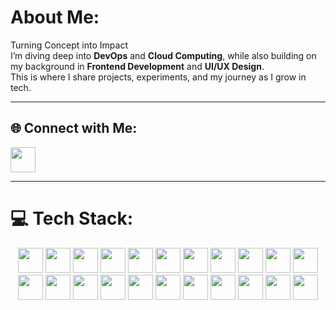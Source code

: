 #  About Me:
Turning Concept into Impact  
I’m diving deep into **DevOps** and **Cloud Computing**, while also building on my background in **Frontend Development** and **UI/UX Design**.  
This is where I share projects, experiments, and my journey as I grow in tech.  

---

## 🌐 Connect with Me:
<p align="left">
  <a href="https://linkedin.com/in/paclicedric" target="_blank">
    <img src="https://skillicons.dev/icons?i=linkedin" height="40"/>
  </a>
</p>

---

# 💻 Tech Stack:
<p align="center">
  <img src="https://skillicons.dev/icons?i=html" height="40" />
  <img src="https://skillicons.dev/icons?i=css" height="40" />
  <img src="https://skillicons.dev/icons?i=js" height="40" />
  <img src="https://skillicons.dev/icons?i=python" height="40" />
  <img src="https://skillicons.dev/icons?i=php" height="40" />
  <img src="https://skillicons.dev/icons?i=bash" height="40" />
  <img src="https://skillicons.dev/icons?i=powershell" height="40" />
  <img src="https://skillicons.dev/icons?i=docker" height="40" />
  <img src="https://skillicons.dev/icons?i=aws" height="40" />
  <img src="https://skillicons.dev/icons?i=fastapi" height="40" />
  <img src="https://skillicons.dev/icons?i=express" height="40" />
  <img src="https://skillicons.dev/icons?i=tailwind" height="40" />
  <img src="https://skillicons.dev/icons?i=figma" height="40" />
  <img src="https://skillicons.dev/icons?i=wordpress" height="40" />
  <img src="https://skillicons.dev/icons?i=apache" height="40" />
  <img src="https://skillicons.dev/icons?i=mysql" height="40" />
  <img src="https://skillicons.dev/icons?i=mongodb" height="40" />
  <img src="https://skillicons.dev/icons?i=postgres" height="40" />
  <img src="https://skillicons.dev/icons?i=arduino" height="40" />
  <img src="https://skillicons.dev/icons?i=postman" height="40" />
  <img src="https://skillicons.dev/icons?i=notion" height="40" />
  <img src="https://skillicons.dev/icons?i=powerbi" height="40" />
</p>
